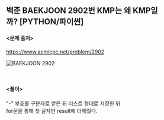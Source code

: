 ## 백준 BAEKJOON 2902번 KMP는 왜 KMP일까? [PYTHON/파이썬]

#### <문제 출처><br>
https://www.acmicpc.net/problem/2902

![BAEKJOON 2902](https://blog.kakaocdn.net/dn/btqSKC/btsFgMI6vTk/VkFwAT2NHXKnfd0Hk6CwH0/img.png)

<br>

#### <풀이><br>

"-" 부호를 구분자로 받은 뒤 리스트 형태로 저장한 뒤  
for문을 통해 첫 글자만 result에 더해줬다.